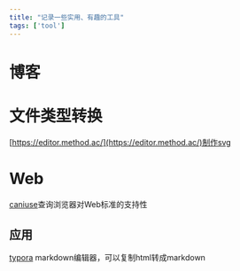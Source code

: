 ```yaml
---
title: "记录一些实用、有趣的工具"
tags: ['tool']
---
```


# 博客


# 文件类型转换

[https://editor.method.ac/](https://editor.method.ac/)制作svg  

# Web

[caniuse](https://caniuse.com/)查询浏览器对Web标准的支持性  


## 应用

[typora](https://www.typora.io/) markdown编辑器，可以复制html转成markdown  


